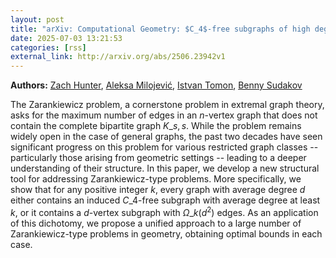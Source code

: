 ```yaml
---
layout: post
title: "arXiv: Computational Geometry: $C_4$-free subgraphs of high degree with geometric applications"
date: 2025-07-03 13:21:53 
categories: [rss]
external_link: http://arxiv.org/abs/2506.23942v1
---
```


**Authors:** [Zach Hunter](https://dblp.uni-trier.de/search?q=Zach+Hunter), [Aleksa Milojević](https://dblp.uni-trier.de/search?q=Aleksa+Milojevi%C4%87), [Istvan Tomon](https://dblp.uni-trier.de/search?q=Istvan+Tomon), [Benny Sudakov](https://dblp.uni-trier.de/search?q=Benny+Sudakov)

The Zarankiewicz problem, a cornerstone problem in extremal graph theory,
asks for the maximum number of edges in an $n$-vertex graph that does not
contain the complete bipartite graph $K\_{s,s}$. While the problem remains
widely open in the case of general graphs, the past two decades have seen
significant progress on this problem for various restricted graph classes --
particularly those arising from geometric settings -- leading to a deeper
understanding of their structure.
In this paper, we develop a new structural tool for addressing
Zarankiewicz-type problems. More specifically, we show that for any positive
integer $k$, every graph with average degree $d$ either contains an induced
$C\_4$-free subgraph with average degree at least $k$, or it contains a
$d$-vertex subgraph with $\Omega\_k(d^2)$ edges. As an application of this
dichotomy, we propose a unified approach to a large number of Zarankiewicz-type
problems in geometry, obtaining optimal bounds in each case.
